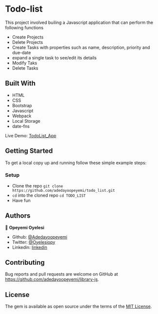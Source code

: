 # Todo-list

This project involved builing a Javascript application that can perform the following functions
- Create Projects
- Delete Projects
- Create Tasks with properties such as name, description, priority and due-date
- expand a single task to see/edit its details
- Modify Taks
- Delete Tasks

## Built With

- HTML
- CSS
- Bootstrap
- Javascript
- Webpack
- Local Storage
- date-fns

Live Demo: [TodoList_App](https://rawcdn.githack.com/AdedayoOpeyemi/Todo_list/47333e8bc22560c45d0a04be1dcbb89037b297ff/dist/index.html)

## Getting Started

To get a local copy up and running follow these simple example steps:

### Setup

- Clone the repo `git clone https://github.com/adedayoopeyemi/todo_list.git`
- `cd` into the cloned repo `cd TODO_LIST`
- Have fun

## Authors

👤 **Opeyemi Oyelesi**

- Github: [@Adedayoopeyemi](https://github.com/Adedayoopeyemi)
- Twitter: [@Oyelesiopy](https://twitter.com/oyelesiopy)
- Linkedin: [linkedin](https://linkedin.com/opeyemioyelesi)


## Contributing

Bug reports and pull requests are welcome on GitHub at https://github.com/adedayoopeyemi/library-js.


## License

The gem is available as open source under the terms of the [MIT License](https://opensource.org/licenses/MIT).
